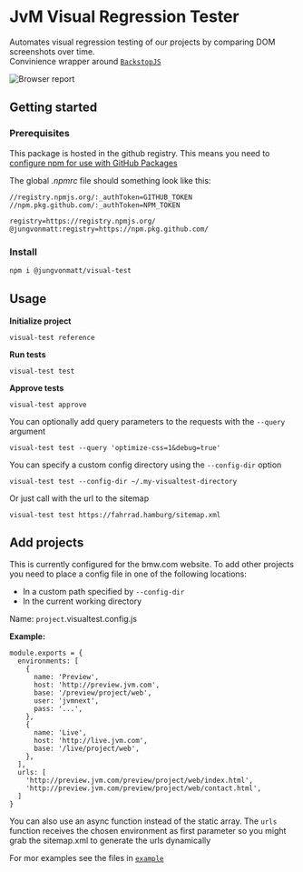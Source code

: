 # JvM Visual Regression Tester

Automates visual regression testing of our projects by comparing DOM screenshots over time.<br/>
Convinience wrapper around [`BackstopJS`](https://garris.github.io/BackstopJS/)

![Browser report](./example/screen.png)

## Getting started

### Prerequisites

This package is hosted in the github registry.
This means you need to [configure npm for use with GitHub Packages](https://help.github.com/en/packages/using-github-packages-with-your-projects-ecosystem/configuring-npm-for-use-with-github-packages)

The global _.npmrc_ file should something look like this:

```
//registry.npmjs.org/:_authToken=GITHUB_TOKEN
//npm.pkg.github.com/:_authToken=NPM_TOKEN

registry=https://registry.npmjs.org/
@jungvonmatt:registry=https://npm.pkg.github.com/
```

### Install

```bash
npm i @jungvonmatt/visual-test
```

## Usage

**Initialize project**

```
visual-test reference
```

**Run tests**

```
visual-test test
```

**Approve tests**

```
visual-test approve
```

You can optionally add query parameters to the requests with the `--query` argument

```
visual-test test --query 'optimize-css=1&debug=true'
```

You can specify a custom config directory using the `--config-dir` option

```
visual-test test --config-dir ~/.my-visualtest-directory
```

Or just call with the url to the sitemap

```
visual-test test https://fahrrad.hamburg/sitemap.xml
```

## Add projects

This is currently configured for the bmw.com website. To add other projects you need to place a config file in one of the following locations:

- In a custom path specified by `--config-dir`
- In the current working directory

Name: `project`.visualtest.config.js

**Example:**

```
module.exports = {
  environments: [
    {
      name: 'Preview',
      host: 'http://preview.jvm.com',
      base: '/preview/project/web',
      user: 'jvmnext',
      pass: '...',
    },
    {
      name: 'Live',
      host: 'http://live.jvm.com',
      base: '/live/project/web',
    },
  ],
  urls: [
    'http://preview.jvm.com/preview/project/web/index.html',
    'http://preview.jvm.com/preview/project/web/contact.html',
  ]
}
```

You can also use an async function instead of the static array. The `urls` function receives the chosen environment as first parameter so you might grab the sitemap.xml to generate the urls dynamically

For mor examples see the files in [`example`](https://stash.jvm.de/projects/JIN/repos/visual-regression-testing/browse/example)
